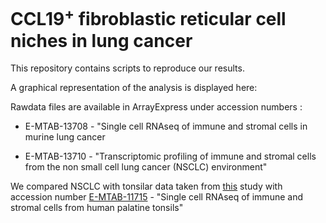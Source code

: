 # CCL19<sup>+</sup> fibroblastic reticular cell niches in lung cancer


This repository contains scripts to reproduce our results. 


A graphical representation of the analysis is displayed here: 


Rawdata files are available in ArrayExpress under accession numbers :

* E-MTAB-13708 - "Single cell RNAseq of immune and stromal cells in murine lung cancer

* E-MTAB-13710 - "Transcriptomic profiling of immune and stromal cells from the non small cell lung cancer (NSCLC) environment"


We compared NSCLC with tonsilar data taken from [this](https://doi.org/10.1038/s41590-023-01502-4) study with accession number [E-MTAB-11715](https://www.ebi.ac.uk/biostudies/arrayexpress/studies/E-MTAB-11715) - "Single cell RNAseq of immune and stromal cells from human palatine tonsils"
